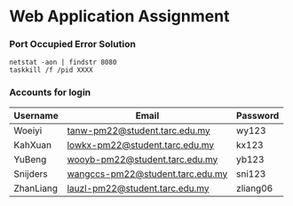 # Web Application Assignment

### Port Occupied Error Solution
```
netstat -aon | findstr 8080
taskkill /f /pid XXXX
```

### Accounts for login
| Username  | Email                            | Password |
|-----------|----------------------------------|----------|
| Woeiyi    | tanw-pm22@student.tarc.edu.my    | wy123    |
| KahXuan   | lowkx-pm22@student.tarc.edu.my   | kx123    |
| YuBeng    | wooyb-pm22@student.tarc.edu.my   | yb123    |
| Snijders  | wangccs-pm22@student.tarc.edu.my | sni123   |
| ZhanLiang | lauzl-pm22@student.tarc.edu.my   | zliang06 |